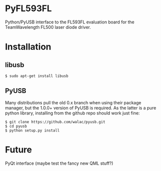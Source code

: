 PyFL593FL
==========

Python/PyUSB interface to the FL593FL evaluation board for the TeamWavelength FL500 laser diode driver.


Installation
==============

libusb
------

    $ sudo apt-get install libusb

PyUSB
-----

Many distributions pull the old 0.x branch when using their package manager, but the 1.0.0+ version of PyUSB is required. As the latter is a pure python library, installing from the github repo should work just fine:

    $ git clone https://github.com/walac/pyusb.git
    $ cd pyusb
    $ python setup.py install
 
 
Future
======

PyQt interface (maybe test the fancy new QML stuff?)
